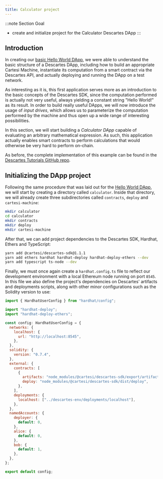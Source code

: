 ```yaml
---
title: Calculator project
---
```


:::note Section Goal
- create and initialize project for the Calculator Descartes DApp
:::

## Introduction

In creating our [basic Hello World DApp](../../helloworld/create-project/), we were able to understand the basic structure of a Descartes DApp, including how to build an appropriate Cartesi Machine, instantiate its computation from a smart contract via the Descartes API, and actually deploying and running the DApp on a test network.

As interesting as it is, this first application serves more as an introduction to the basic concepts of the Descartes SDK, since the computation performed is actually not very useful, always yielding a constant string "Hello World!" as its result. In order to build really useful DApps, we will now introduce the usage of *input drives*, which allows us to parameterize the computation performed by the machine and thus open up a wide range of interesting possibilities.

In this section, we will start building a *Calculator DApp* capable of evaluating an arbitrary mathematical expression. As such, this application actually enables smart contracts to perform calculations that would otherwise be very hard to perform on-chain.

As before, the complete implementation of this example can be found in the [Descartes Tutorials GitHub repo](https://github.com/cartesi/descartes-tutorials/tree/master/calculator).


## Initializing the DApp project

Following the same procedure that was laid out for the [Hello World DApp](../../helloworld/create-project/), we will start by creating a directory called `calculator`. Inside that directory, we will already create three subdirectories called `contracts`, `deploy` and `cartesi-machine`:

```bash
mkdir calculator
cd calculator
mkdir contracts
mkdir deploy
mkdir cartesi-machine
```

After that, we can add project dependencies to the Descartes SDK, Hardhat, Ethers and TypeScript:

```bash
yarn add @cartesi/descartes-sdk@1.1.1
yarn add ethers hardhat hardhat-deploy hardhat-deploy-ethers --dev
yarn add typescript ts-node --dev
```

Finally, we must once again create a `hardhat.config.ts` file to reflect our development environment with a local Ethereum node running on port `8545`. In this file we also define the project's dependencies on Descartes' artifacts and deployments scripts, along with other minor configurations such as the Solidity version to use:

```javascript
import { HardhatUserConfig } from "hardhat/config";

import "hardhat-deploy";
import "hardhat-deploy-ethers";

const config: HardhatUserConfig = {
  networks: {
    localhost: {
      url: "http://localhost:8545",
    },
  },
  solidity: {
    version: "0.7.4",
  },
  external: {
    contracts: [
      {
        artifacts: "node_modules/@cartesi/descartes-sdk/export/artifacts",
        deploy: "node_modules/@cartesi/descartes-sdk/dist/deploy",
      },
    ],
    deployments: {
      localhost: ["../descartes-env/deployments/localhost"],
    },
  },
  namedAccounts: {
    deployer: {
      default: 0,
    },
    alice: {
      default: 0,
    },
    bob: {
      default: 1,
    },
  },
};

export default config;
```
